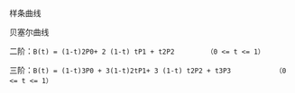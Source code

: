 样条曲线

贝塞尔曲线

二阶：`B(t) = (1-t)2P0+ 2 (1-t) tP1 + t2P2		   （0 <= t <= 1）`

三阶：`B(t) = (1-t)3P0 + 3(1-t)2tP1+ 3 (1-t) t2P2 + t3P3           （0 <= t <= 1）`

